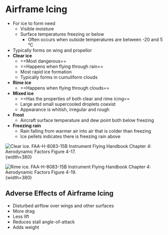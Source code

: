 # Airframe Icing

* For ice to form need
  * Visible moisture
  * Surface temperatures freezing or below
    * Often occurs when outside temperatures are between -20 and 5 &#176;C
* Typically forms on wing and propellor
* **Clear ice**
  * ==Most dangerous==
  * ==Happens when flying through rain==
  * Most rapid ice formation
  * Typically forms in cumuliform clouds
* **Rime ice**
  * ==Happens when flying through clouds==
* **Mixed ice**
  * ==Has the properties of both clear and rime icing==
  * Large and small supercooled droplets coexist
  * Appearance is whitish, irregular and rough
* **Frost**
  * Aircraft surface temperature and dew point both below freezing
* **Freezing rain**
  * Rain falling from warmer air into air that is colder than freezing
  * Ice pellets indicates there is freezing rain above

![Clear ice. [FAA-H-8083-15B Instrument Flying Handbook](https://www.faa.gov/sites/faa.gov/files/regulations_policies/handbooks_manuals/aviation/FAA-H-8083-15B.pdf) Chapter 4: Aerodynamic Factors Figure 4-17.](/img/ifh/ifh-figure-4-17-clear-ice.jpg){width=380}

![Rime ice. [FAA-H-8083-15B Instrument Flying Handbook](https://www.faa.gov/sites/faa.gov/files/regulations_policies/handbooks_manuals/aviation/FAA-H-8083-15B.pdf) Chapter 4: Aerodynamic Factors Figure 4-19.](/img/ifh/ifh-figure-4-19-rime-ice.jpg){width=380}

## Adverse Effects of Airframe Icing

* Disturbed airflow over wings and other surfaces
* More drag
* Less lift
* Reduces stall angle-of-attack
* Adds weight
